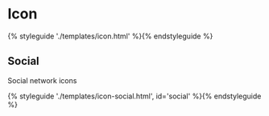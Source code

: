 # Icon

{% styleguide './templates/icon.html' %}{% endstyleguide %}


## Social

Social network icons

{% styleguide './templates/icon-social.html', id='social' %}{% endstyleguide %}
